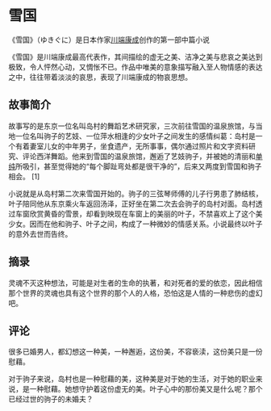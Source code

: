 # 雪国

《雪国》（ゆきぐに）是日本作家[川端康成](https://baike.baidu.com/item/川端康成/458411?fromModule=lemma_inlink)创作的第一部中篇小说

《雪国》是川端康成最高代表作，其间描绘的虚无之美、洁净之美与悲哀之美达到极致，令人怦然心动，又惆怅不已。作品中唯美的意象描写融入至人物情感的表达之中，往往带着淡淡的哀思，表现了川端康成的物哀思想。

## 故事简介

故事写的是东京一位名叫岛村的舞蹈艺术研究家，三次前往雪国的温泉旅馆，与当地一位名叫驹子的艺妓、一位萍水相逢的少女叶子之间发生的感情纠葛：岛村是一个有着妻室儿女的中年男子，坐食遗产，无所事事，偶尔通过照片和文字资料研究、评论西洋舞蹈。他来到雪国的温泉旅馆，邂逅了艺妓驹子，并被她的清丽和[单纯](https://baike.baidu.com/item/单纯/1238?fromModule=lemma_inlink)所吸引，甚至觉得她的“每个脚趾弯处都是很干净的”，后来又两度到雪国和驹子相会。 [1] 

小说就是从岛村第二次来雪国开始的。驹子的三弦琴师傅的儿子行男患了肺结核，叶子陪同他从东京乘火车返回汤泽，正好坐在第二次去会驹子的岛村对面。岛村透过车窗欣赏黄昏的雪景，却看到映现在车窗上的美丽的叶子，不禁喜欢上了这个美少女。因而在他和驹子、叶子之间，构成了一种微妙的情感关系。小说最终以叶子的意外去世而告终。

## 摘录

灵魂不灭这种想法，可能是对生者的生命的执著，和对死者的爱的依恋，因此相信那个世界的灵魂也具有这个世界的那个人的人格，恐怕这是人情的一种悲伤的虚幻吧。



## 评论

很多已婚男人，都幻想这一种美，一种邂逅，这份美，不容亵渎，这份美只是一份慰藉。

对于驹子来说，岛村也是一种慰藉的美，这种美是对于她的生活，对于她的职业来说，是一种慰藉。她想守护着这份虚无的美。叶子心中的那份美又是什么呢？那个已经过世的驹子的未婚夫？